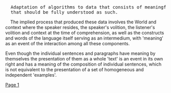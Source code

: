 <pre>
  Adaptation of algorithms to data that consists of meaningful sentences is a new class of problems,
  that should be fully understood as such.
</pre>

&nbsp;&nbsp;&nbsp;&nbsp;The implied process that produced these data involves the World and context where the speaker resides, the speaker's volition, the listener's volition and context at the time of comprehension, as well as the constructs and words of the language itself serving as an intermedium, with 'meaning' as an event of the interaction among all these components.

Even though the individual sentences and paragraphs have meaning by themselves the presentation of them as a whole 'text' is an event in its own right and has a meaning of the composition of individual sentences, which is not equivalent to the presentation of a set of homogeneous and independent 'examples'.

[Page 1](./pages/page1)
